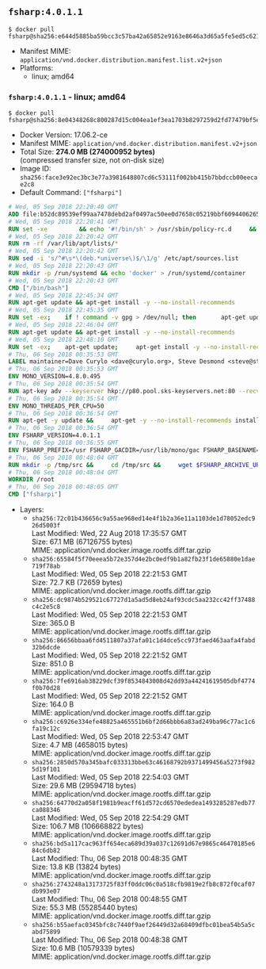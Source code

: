 ## `fsharp:4.0.1.1`

```console
$ docker pull fsharp@sha256:e644d5885ba59bcc3c57ba42a65852e9163e8646a3d65a5fe5ed5c621d1ff646
```

-	Manifest MIME: `application/vnd.docker.distribution.manifest.list.v2+json`
-	Platforms:
	-	linux; amd64

### `fsharp:4.0.1.1` - linux; amd64

```console
$ docker pull fsharp@sha256:8e04348268c800287d15c004ea1ef3ea1703b8297259d2fd77479bf5e43ac799
```

-	Docker Version: 17.06.2-ce
-	Manifest MIME: `application/vnd.docker.distribution.manifest.v2+json`
-	Total Size: **274.0 MB (274000952 bytes)**  
	(compressed transfer size, not on-disk size)
-	Image ID: `sha256:face3e92ec3bc3e77a3981648807cd6c53111f002bb415b7bbdccb00eecae2c8`
-	Default Command: `["fsharpi"]`

```dockerfile
# Wed, 05 Sep 2018 22:20:40 GMT
ADD file:b52dc89539ef99aa7478debd2af0497ac50ee0d7658c05219bbf609440626583 in / 
# Wed, 05 Sep 2018 22:20:41 GMT
RUN set -xe 		&& echo '#!/bin/sh' > /usr/sbin/policy-rc.d 	&& echo 'exit 101' >> /usr/sbin/policy-rc.d 	&& chmod +x /usr/sbin/policy-rc.d 		&& dpkg-divert --local --rename --add /sbin/initctl 	&& cp -a /usr/sbin/policy-rc.d /sbin/initctl 	&& sed -i 's/^exit.*/exit 0/' /sbin/initctl 		&& echo 'force-unsafe-io' > /etc/dpkg/dpkg.cfg.d/docker-apt-speedup 		&& echo 'DPkg::Post-Invoke { "rm -f /var/cache/apt/archives/*.deb /var/cache/apt/archives/partial/*.deb /var/cache/apt/*.bin || true"; };' > /etc/apt/apt.conf.d/docker-clean 	&& echo 'APT::Update::Post-Invoke { "rm -f /var/cache/apt/archives/*.deb /var/cache/apt/archives/partial/*.deb /var/cache/apt/*.bin || true"; };' >> /etc/apt/apt.conf.d/docker-clean 	&& echo 'Dir::Cache::pkgcache ""; Dir::Cache::srcpkgcache "";' >> /etc/apt/apt.conf.d/docker-clean 		&& echo 'Acquire::Languages "none";' > /etc/apt/apt.conf.d/docker-no-languages 		&& echo 'Acquire::GzipIndexes "true"; Acquire::CompressionTypes::Order:: "gz";' > /etc/apt/apt.conf.d/docker-gzip-indexes 		&& echo 'Apt::AutoRemove::SuggestsImportant "false";' > /etc/apt/apt.conf.d/docker-autoremove-suggests
# Wed, 05 Sep 2018 22:20:42 GMT
RUN rm -rf /var/lib/apt/lists/*
# Wed, 05 Sep 2018 22:20:42 GMT
RUN sed -i 's/^#\s*\(deb.*universe\)$/\1/g' /etc/apt/sources.list
# Wed, 05 Sep 2018 22:20:43 GMT
RUN mkdir -p /run/systemd && echo 'docker' > /run/systemd/container
# Wed, 05 Sep 2018 22:20:43 GMT
CMD ["/bin/bash"]
# Wed, 05 Sep 2018 22:45:34 GMT
RUN apt-get update && apt-get install -y --no-install-recommends 		ca-certificates 		curl 		netbase 		wget 	&& rm -rf /var/lib/apt/lists/*
# Wed, 05 Sep 2018 22:45:35 GMT
RUN set -ex; 	if ! command -v gpg > /dev/null; then 		apt-get update; 		apt-get install -y --no-install-recommends 			gnupg 			dirmngr 		; 		rm -rf /var/lib/apt/lists/*; 	fi
# Wed, 05 Sep 2018 22:46:04 GMT
RUN apt-get update && apt-get install -y --no-install-recommends 		bzr 		git 		mercurial 		openssh-client 		subversion 				procps 	&& rm -rf /var/lib/apt/lists/*
# Wed, 05 Sep 2018 22:48:10 GMT
RUN set -ex; 	apt-get update; 	apt-get install -y --no-install-recommends 		autoconf 		automake 		bzip2 		dpkg-dev 		file 		g++ 		gcc 		imagemagick 		libbz2-dev 		libc6-dev 		libcurl4-openssl-dev 		libdb-dev 		libevent-dev 		libffi-dev 		libgdbm-dev 		libgeoip-dev 		libglib2.0-dev 		libjpeg-dev 		libkrb5-dev 		liblzma-dev 		libmagickcore-dev 		libmagickwand-dev 		libncurses5-dev 		libncursesw5-dev 		libpng-dev 		libpq-dev 		libreadline-dev 		libsqlite3-dev 		libssl-dev 		libtool 		libwebp-dev 		libxml2-dev 		libxslt-dev 		libyaml-dev 		make 		patch 		xz-utils 		zlib1g-dev 				$( 			if apt-cache show 'default-libmysqlclient-dev' 2>/dev/null | grep -q '^Version:'; then 				echo 'default-libmysqlclient-dev'; 			else 				echo 'libmysqlclient-dev'; 			fi 		) 	; 	rm -rf /var/lib/apt/lists/*
# Thu, 06 Sep 2018 00:35:53 GMT
LABEL maintainer=Dave Curylo <dave@curylo.org>, Steve Desmond <steve@stevedesmond.ca>
# Thu, 06 Sep 2018 00:35:53 GMT
ENV MONO_VERSION=4.8.0.495
# Thu, 06 Sep 2018 00:35:54 GMT
RUN apt-key adv --keyserver hkp://p80.pool.sks-keyservers.net:80 --recv-keys 3FA7E0328081BFF6A14DA29AA6A19B38D3D831EF &&     echo "deb http://download.mono-project.com/repo/debian wheezy/snapshots/$MONO_VERSION main" > /etc/apt/sources.list.d/mono-xamarin.list
# Thu, 06 Sep 2018 00:35:54 GMT
ENV MONO_THREADS_PER_CPU=50
# Thu, 06 Sep 2018 00:36:54 GMT
RUN apt-get -y update &&     apt-get -y --no-install-recommends install nuget mono-devel ca-certificates-mono &&     rm -rf /var/lib/apt/lists/*
# Thu, 06 Sep 2018 00:36:54 GMT
ENV FSHARP_VERSION=4.0.1.1
# Thu, 06 Sep 2018 00:36:55 GMT
ENV FSHARP_PREFIX=/usr FSHARP_GACDIR=/usr/lib/mono/gac FSHARP_BASENAME=fsharp-4.0.1.1 FSHARP_ARCHIVE=4.0.1.1.tar.gz FSHARP_ARCHIVE_URL=https://github.com/fsharp/fsharp/archive/4.0.1.1.tar.gz
# Thu, 06 Sep 2018 00:48:04 GMT
RUN mkdir -p /tmp/src &&     cd /tmp/src &&     wget $FSHARP_ARCHIVE_URL &&     tar xf $FSHARP_ARCHIVE &&     cd $FSHARP_BASENAME &&     ./autogen.sh --prefix=$FSHARP_PREFIX --with-gacdir=$FSHARP_GACDIR &&     make &&     make install &&     cd ~ &&     rm -rf /tmp/src
# Thu, 06 Sep 2018 00:48:04 GMT
WORKDIR /root
# Thu, 06 Sep 2018 00:48:05 GMT
CMD ["fsharpi"]
```

-	Layers:
	-	`sha256:72c01b436656c9a55ae968ed14e4f1b2a36e11a1103de1d78052edc926d5003f`  
		Last Modified: Wed, 22 Aug 2018 17:35:57 GMT  
		Size: 67.1 MB (67126755 bytes)  
		MIME: application/vnd.docker.image.rootfs.diff.tar.gzip
	-	`sha256:65584f5f70eeea5b72e357d4e2bc0edf9b1a82fb23f1de65880e1dae719f78ab`  
		Last Modified: Wed, 05 Sep 2018 22:21:53 GMT  
		Size: 72.7 KB (72659 bytes)  
		MIME: application/vnd.docker.image.rootfs.diff.tar.gzip
	-	`sha256:dc9874b529521c67727d1a5ad5d8eb24af93cdc5aa232cc42ff37488c4c2e5c8`  
		Last Modified: Wed, 05 Sep 2018 22:21:53 GMT  
		Size: 365.0 B  
		MIME: application/vnd.docker.image.rootfs.diff.tar.gzip
	-	`sha256:86656bbaa6fd4511807a37afa01c1d4dce5cc973faed463aafa4fabd32b6dcde`  
		Last Modified: Wed, 05 Sep 2018 22:21:52 GMT  
		Size: 851.0 B  
		MIME: application/vnd.docker.image.rootfs.diff.tar.gzip
	-	`sha256:7fe6916ab38229dcf39f8534843008d42dd93a44241619505dbf4774f0b70d28`  
		Last Modified: Wed, 05 Sep 2018 22:21:52 GMT  
		Size: 164.0 B  
		MIME: application/vnd.docker.image.rootfs.diff.tar.gzip
	-	`sha256:c6926e334efe48825a465551b6bf2d66bbb6a83ad249ba96c77ac1c6fa19c12c`  
		Last Modified: Wed, 05 Sep 2018 22:53:47 GMT  
		Size: 4.7 MB (4658015 bytes)  
		MIME: application/vnd.docker.image.rootfs.diff.tar.gzip
	-	`sha256:2850d570a345bafc033313bbe63c46168792b9371499456a5273f9825d19f101`  
		Last Modified: Wed, 05 Sep 2018 22:54:03 GMT  
		Size: 29.6 MB (29594718 bytes)  
		MIME: application/vnd.docker.image.rootfs.diff.tar.gzip
	-	`sha256:64770d2a058f1981b9eacff61d572cd6570ededea1493285287edb77ca088346`  
		Last Modified: Wed, 05 Sep 2018 22:54:29 GMT  
		Size: 106.7 MB (106668822 bytes)  
		MIME: application/vnd.docker.image.rootfs.diff.tar.gzip
	-	`sha256:bd5a117cac963ff654eca689d39a037c12691d67e9865c46470185e684c6db82`  
		Last Modified: Thu, 06 Sep 2018 00:48:35 GMT  
		Size: 13.8 KB (13824 bytes)  
		MIME: application/vnd.docker.image.rootfs.diff.tar.gzip
	-	`sha256:2743248a13173725f83ff0ddc06c0a518cfb9819e2fb8c872f0caf07db993e07`  
		Last Modified: Thu, 06 Sep 2018 00:48:55 GMT  
		Size: 55.3 MB (55285440 bytes)  
		MIME: application/vnd.docker.image.rootfs.diff.tar.gzip
	-	`sha256:b55aefac0345bfc8c7440f9aef26449d32a68409dfbc01bea54b5a5cabd75899`  
		Last Modified: Thu, 06 Sep 2018 00:48:38 GMT  
		Size: 10.6 MB (10579339 bytes)  
		MIME: application/vnd.docker.image.rootfs.diff.tar.gzip
